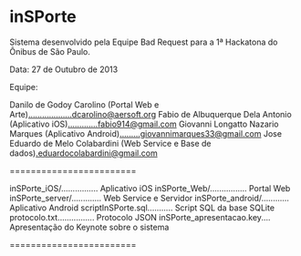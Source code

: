inSPorte
========

Sistema desenvolvido pela Equipe Bad Request para a 1ª Hackatona do Ônibus de São Paulo.

Data: 27 de Outubro de 2013

Equipe:

Danilo de Godoy Carolino (Portal Web e Arte)...................dcarolino@aersoft.org
Fabio de Albuquerque Dela Antonio (Aplicativo iOS).............fabio914@gmail.com
Giovanni Longatto Nazario Marques (Aplicativo Android).........giovannimarques33@gmail.com
Jose Eduardo de Melo Colabardini (Web Service e Base de dados).eduardocolabardini@gmail.com

========================

inSPorte_iOS/................ Aplicativo iOS
inSPorte_Web/................ Portal Web
inSPorte_server/............. Web Service e Servidor
inSPorte_android/............ Aplicativo Android
scriptInSPorte.sql........... Script SQL da base SQLite
protocolo.txt................ Protocolo JSON
inSPorte_apresentacao.key.... Apresentação do Keynote sobre o sistema

========================
 
